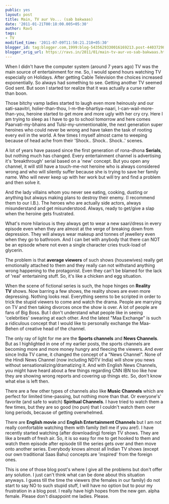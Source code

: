 ```yaml
---
public: yes
layout: post
title: Main, TV aur Vo... (sab bakwaas)
date: '2011-01-21T00:18:00.005+05:30'
author: RavS
tags:
- TV
modified_time: '2011-07-09T11:50:21.210+05:30'
blogger_id: tag:blogger.com,1999:blog-5435629330016169213.post-4403729807356546455
blogger_orig_url: https://ravs.in/2011/01/main-tv-aur-vo-sab-bakwaas.html
---
```


When I didn't have the computer system (around 7 years ago) TV was the main source of entertainment for me. So, I would spend hours watching TV especially on Holidays. After getting Cable Television the choices increased exponentially. So always had something to see. Getting another TV seemed God sent. But soon I started tor realize that it was actually a curse rather than boon.

Those bitchy vamp ladies started to laugh even more heinously and our sati-saavitri, holier-than-thou, I-m-the-bhartiya-naari, I-can-wail-more-than-you, heroine started to get more and more ugly with her cry cry. Here I am trying to sleep as I have to go to school tomorrow and here comes Paarvati-my-bhains and Tulsi-my-unmentionable, the next generation super heroines who could never be wrong and have taken the task of rooting every evil in the world. A few times I myself almost came to weeping because of head ache from their 'Shock.. Shock.. Shock..' scenes. 

A lot of years have passed since the first generation of rona-dhona **Serials**, but nothing much has changed. Every entertainment channel is advertising it's 'breakthrough' serial based on a 'new' concept. But you open any channel, it will still have a touch-me-not heroine who is always considered wrong and who will silently suffer because she is trying to save her family name. Who will never keep up with her work but will try and find a problem and then solve it. 

And the lady villains whom you never see eating, cooking, dusting or anything but always making plans to destroy their enemy. (I recommend them to our I.B.). The heroes who are actually side actors, always misunderstand and get misunderstood. Always, ready to get/give a slap when the heroine gets frustrated.

What's more hilarious is they always get to wear a new saari/dress in every episode even when they are almost at the verge of breaking down from depression. They will always wear makeup and tonnes of jewellery even when they go to bathroom. And I can bet with anybody that there can NOT be an episode where not even a single character cries truck-load of glycerin. 

The problem is that **average viewers** of such shows (housewives) really get emotionally attached to them and they really can not withstand anything wrong happening to the protagonist. Even they can't be blamed for the lack of 'real' entertaining stuff. So, it's like a chicken and egg situation.

When the scene of fictional series is such, the hope hinges on **Reality TV** shows. Now barring a few shows, the reality shows are even more depressing. Nothing looks real. Everything seems to be scripted in order to trick the stupid viewers to come and watch the drama. People are marrying on TV and then taking divorces once the show is over. A lot of people are fans of Big Boss. But I don't understand what people like in seeing 'celebrities' swearing at each other. And the latest "Maa Exchange" is such a ridiculous concept that I would like to personally exchange the Maa-Behen of creative head of the channel.

The only ray of light for me are the **Sports channels** and **News Channels**. But as I highlighted in one of my earlier posts, the sports channels are becoming more and more money hungry and fleecing the viewers. And ever since India TV came, it changed the concept of a "News Channel". None of the Hindi News Channel (now including NDTV India) will show you news without sensationalizing/dramatizing it. And with English News Channels, you might have heard about a few things regarding CNN IBN too like how they are showing wrong reports and covering up things etc. So, don't know what else is left then.

There are a few other types of channels also like **Music Channels** which are perfect for limited time-passing, but nothing more than that. Or everyone's' favorite (and safe to watch) **Spiritual Channels**. I have tried to watch them a few times, but they are so good (no pun) that I couldn't watch them over long periods, because of getting overwhelmed.

There are **English movie** and **English Entertainment Channels** but I am not really comfortable watching them with family (tell me if you are!). I have recently started watching (after downloading) foreign TV shows. They are like a breath of fresh air. So, it is so easy for me to get hooked to them and watch them episode after episode till the series gets over and then move onto another series. Everybody knows almost all Indian TV shows (except our own traditional Saas Bahu) concepts are 'inspired' from the foreign ones.

This is one of those blog post's where I give all the problems but don't offer any solution. I just can't think what can be done about this situation anyways. I guess till the time the viewers (the females in our family) do not start to say NO to such stupid stuff, I will have no option but to pour my frustration in a blog post. I really have high hopes from the new gen. alpha female. Please don't disappoint me ladies. Please.
